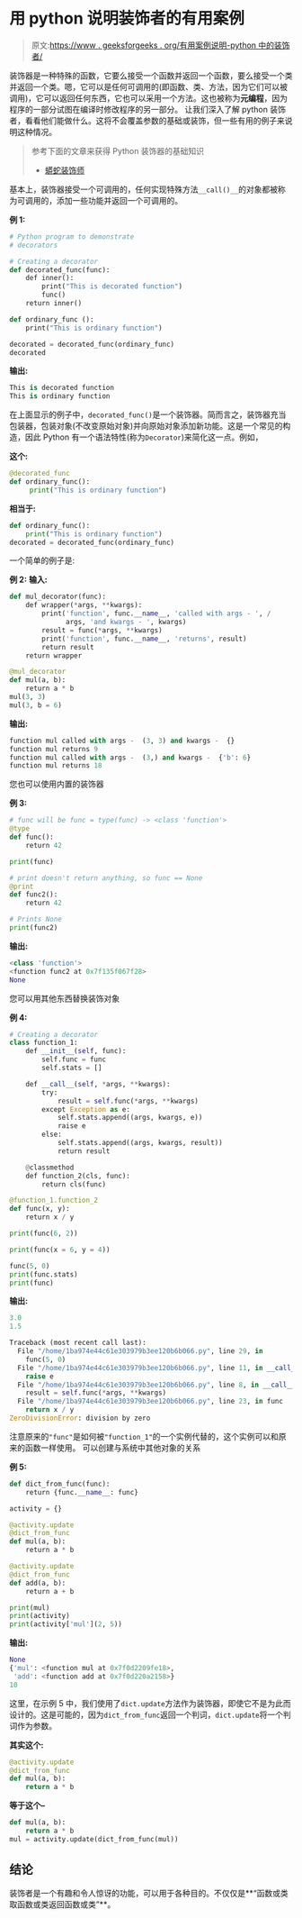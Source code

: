# 用 python 说明装饰者的有用案例

> 原文:[https://www . geeksforgeeks . org/有用案例说明-python 中的装饰者/](https://www.geeksforgeeks.org/useful-cases-to-illustrate-decorators-in-python/)

装饰器是一种特殊的函数，它要么接受一个函数并返回一个函数，要么接受一个类并返回一个类。嗯，它可以是任何可调用的(即函数、类、方法，因为它们可以被调用)，它可以返回任何东西，它也可以采用一个方法。这也被称为**元编程**，因为程序的一部分试图在编译时修改程序的另一部分。
让我们深入了解 python 装饰者，看看他们能做什么。这将不会覆盖参数的基础或装饰，但一些有用的例子来说明这种情况。

> 参考下面的文章来获得 Python 装饰器的基础知识
> 
> *   [蟒蛇装饰师](https://www.geeksforgeeks.org/decorators-in-python/)

基本上，装饰器接受一个可调用的，任何实现特殊方法`__call()__`的对象都被称为可调用的，添加一些功能并返回一个可调用的。

**例 1:**

```py
# Python program to demonstrate
# decorators

# Creating a decorator
def decorated_func(func):
    def inner():
        print("This is decorated function")
        func()
    return inner()

def ordinary_func ():
    print("This is ordinary function")

decorated = decorated_func(ordinary_func)
decorated
```

**输出:**

```py
This is decorated function
This is ordinary function

```

在上面显示的例子中，`decorated_func()`是一个装饰器。简而言之，装饰器充当包装器，包装对象(不改变原始对象)并向原始对象添加新功能。这是一个常见的构造，因此 Python 有一个语法特性(称为`Decorator`)来简化这一点。例如，

**这个:**

```py
@decorated_func
def ordinary_func():
     print("This is ordinary function")

```

**相当于:**

```py
def ordinary_func():
    print("This is ordinary function")
decorated = decorated_func(ordinary_func)

```

一个简单的例子是:

**例 2:**
**输入:**

```py
def mul_decorator(func):
    def wrapper(*args, **kwargs):
        print('function', func.__name__, 'called with args - ', /
              args, 'and kwargs - ', kwargs)
        result = func(*args, **kwargs)
        print('function', func.__name__, 'returns', result)
        return result
    return wrapper

@mul_decorator
def mul(a, b):
    return a * b
mul(3, 3)
mul(3, b = 6)
```

**输出:**

```py
function mul called with args -  (3, 3) and kwargs -  {}
function mul returns 9
function mul called with args -  (3,) and kwargs -  {'b': 6}
function mul returns 18

```

您也可以使用内置的装饰器

**例 3:**

```py
# func will be func = type(func) -> <class 'function'>
@type
def func(): 
    return 42

print(func)

# print doesn't return anything, so func == None
@print
def func2(): 
    return 42

# Prints None
print(func2)
```

**输出:**

```py
<class 'function'>
<function func2 at 0x7f135f067f28>
None

```

您可以用其他东西替换装饰对象

**例 4:**

```py
# Creating a decorator
class function_1:
    def __init__(self, func):
        self.func = func
        self.stats = []

    def __call__(self, *args, **kwargs):
        try:
            result = self.func(*args, **kwargs)
        except Exception as e:
            self.stats.append((args, kwargs, e))
            raise e
        else:
            self.stats.append((args, kwargs, result))
            return result

    @classmethod
    def function_2(cls, func):
        return cls(func)

@function_1.function_2
def func(x, y):
    return x / y

print(func(6, 2))

print(func(x = 6, y = 4))

func(5, 0)
print(func.stats)
print(func)
```

**输出:**

```py
3.0
1.5

```

```py
Traceback (most recent call last):
  File "/home/1ba974e44c61e303979b3ee120b6b066.py", line 29, in 
    func(5, 0)
  File "/home/1ba974e44c61e303979b3ee120b6b066.py", line 11, in __call__
    raise e
  File "/home/1ba974e44c61e303979b3ee120b6b066.py", line 8, in __call__
    result = self.func(*args, **kwargs)
  File "/home/1ba974e44c61e303979b3ee120b6b066.py", line 23, in func
    return x / y
ZeroDivisionError: division by zero

```

注意原来的`"func"`是如何被`"function_1"`的一个实例代替的，这个实例可以和原来的函数一样使用。
可以创建与系统中其他对象的关系

**例 5:**

```py
def dict_from_func(func):
    return {func.__name__: func}

activity = {}

@activity.update
@dict_from_func
def mul(a, b):
    return a * b

@activity.update
@dict_from_func
def add(a, b):
    return a + b

print(mul)
print(activity)
print(activity['mul'](2, 5))
```

**输出:**

```py
None
{'mul': <function mul at 0x7f0d2209fe18>, 
 'add': <function add at 0x7f0d220a2158>}
10

```

这里，在示例 5 中，我们使用了`dict.update`方法作为装饰器，即使它不是为此而设计的。这是可能的，因为`dict_from_func`返回一个判词，`dict.update`将一个判词作为参数。

**其实这个:**

```py
@activity.update
@dict_from_func
def mul(a, b):
    return a * b

```

**等于这个–**

```py
def mul(a, b):
    return a * b
mul = activity.update(dict_from_func(mul))

```

## 结论

装饰者是一个有趣和令人惊讶的功能，可以用于各种目的。不仅仅是**“函数或类取函数或类返回函数或类”**。